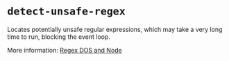 # `detect-unsafe-regex`

Locates potentially unsafe regular expressions, which may take a very long time to run, blocking the event loop.

More information: [Regex DOS and Node](https://github.com/nodesecurity/eslint-plugin-security/blob/master/docs/regular-expression-dos-and-node.md)
